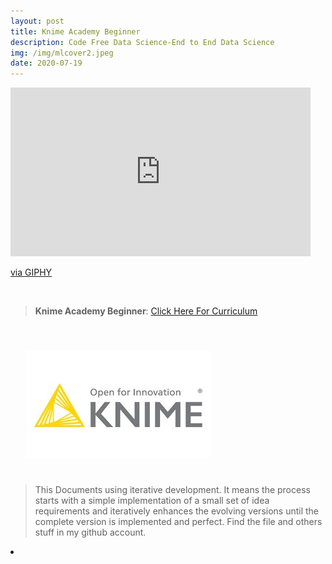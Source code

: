```yaml
---
layout: post
title: Knime Academy Beginner
description: Code Free Data Science-End to End Data Science
img: /img/mlcover2.jpeg
date: 2020-07-19
---
```



<iframe src="https://giphy.com/embed/521ZSoqh4HByvyF6MS" width="480" height="270" frameBorder="0" class="giphy-embed" allowFullScreen></iframe><p><a href="https://giphy.com/gifs/animation-cartoon-robot-521ZSoqh4HByvyF6MS">via GIPHY</a></p>
<Br>


> **Knime Academy Beginner**: <a href="https://itsmecevi.github.io/knime-academy-101/">Click Here For Curriculum</a>



<Br>
  
<img class="col one right" src="/img/knime1.jpg" style="padding:25px">

<Br>

> This Documents using iterative development. It means the process starts with a simple implementation of a small set of idea requirements and iteratively enhances the evolving versions until the complete version is implemented and perfect.
> Find the file and others stuff in my github account.


<li>
<a id="icon" href="https://github.com/itsmecevi" target="_blank"><i class="fa fa-github fa-fw fa-2x"></i></a>
</li>
